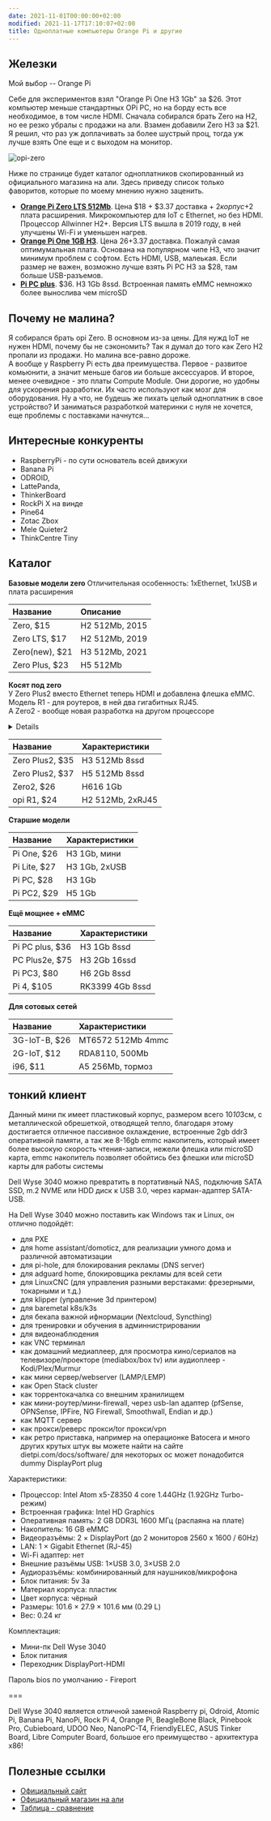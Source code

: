 ```yaml
---
date: 2021-11-01T00:00:00+02:00
modified: 2021-11-17T17:10:07+02:00
title: Одноплатные компьютеры Orange Pi и другие
---
```



## Железки
Мой выбор -- Orange Pi

Себе для экспериментов взял "Orange Pi One H3 1Gb" за $26. Этот компьютер меньше стандартных OPi PC, но на борду есть все необходимое, в том числе HDMI. Сначала собирался брать Zero на H2, но ее резко убралы с продажи на али. Взамен добавили Zero H3 за $21. Я решил, что раз уж доплачивать за более шустрый проц, тогда уж лучше взять One еще и с выходом на монитор.  

![opi-zero](img/sbc-0.jpg)

Ниже по странице будет каталог одноплатников скопированный из официального магазина на али. Здесь приведу список только фаворитов, которые по моему мнению нужно заценить.

- [**Orange Pi Zero LTS 512Mb**](https://aliexpress.ru/item/4000108887089.html). Цена $18 + $3.37 доставка + $2 корпус +$2 плата расширения. Микрокомпьютер для IoT c Ethernet, но без HDMI. Процессор Allwinner H2+. Версия LTS вышла в 2019 году, в ней улучшены Wi-Fi и уменьшен нагрев.  
- [**Orange Pi One 1GB H3**](https://aliexpress.ru/item/1005002430421097.html). 
Цена $26+$3.37 доставка. Пожалуй самая оптимумальная плата. Основана на популярном чипе H3, что значит минимум проблем с софтом. Есть HDMI, USB, малеькая. Если размер не важен, возможно лучше взять Pi PC H3 за $28, там больше USB-разъемов.
- [**Pi PC plus**](#). $36. H3 1Gb 8ssd. Встроенная память eMMC немножко более вынослива чем microSD


## Почему не малина?
Я собирался брать opi Zero. В основном из-за цены. Для нужд IoT не нужен HDMI, почему бы не сэкономить? Так я думал до того как Zero H2 пропали из продажи. Но малина все-равно дороже.  
А вообще у Raspberry Pi есть два преимущества. Первое - развитое комьюнити, а значит меньше багов ии больше аксессуаров. И второе, менее очевидное - это платы Compute Module. Они дорогие, но удобны для ускорения разработки. Их часто используют как мозг для оборудования. Ну а что, не будешь же пихать целый одноплатник в свое устройство? И заниматься разработкой материнки с нуля не хочется, еще проблемы с поставками начнутся...

## Интересные конкуренты
- RaspberryPi - по сути основатель всей движухи
- Banana Pi
- ODROID, 
- LattePanda, 
- ThinkerBoard
- RockPi X на винде
- Pine64
- Zotac Zbox
- Mele Quieter2
- ThinkCentre Tiny


## Каталог

**Базовые модели zero**
Отличительная особенность: 1xEthernet, 1xUSB и плата расширения


Название       | Описание
:--------------|:---
Zero, $15      |H2 512Mb, 2015
Zero LTS, $17  |H2 512Mb, 2019
Zero(new), $21 |H3 512Mb, 2021
Zero Plus, $23 |H5 512Mb

**Косят под zero**  
У Zero Plus2 вместо Ethernet теперь HDMI и добавлена флешка eMMC.  
Модель R1 - для роутеров, в ней два гигабитных RJ45.  
А Zero2 - вообще новая разработка на другом процессоре  
<details>
photos
</details>

Название        |Характеристики
:---------------|:-------------
Zero Plus2, $35 |H3 512Mb 8ssd
Zero Plus2, $37 |H5 512Mb 8ssd
Zero2, $26      |H616 1Gb 
opi R1, $24     |H2 512Mb, 2xRJ45


**Старшие модели**

Название     |Характеристики
:------------|:-------------
Pi One, $26  |H3 1Gb, мини
Pi Lite, $27 |H3 1Gb, 2xUSB
Pi PC, $28   |H3 1Gb
Pi PC2, $29  |H5 1Gb


**Ещё мощнее + eMMC**

Название        |Характеристики
:---------------|:-------------
Pi PC plus, $36 |H3 1Gb 8ssd
PC Plus2e, $75  |H3 2Gb 16ssd
Pi PC3, $80     |H6 2Gb 8ssd
Pi 4, $105      |RK3399 4Gb 8ssd

**Для сотовых сетей**

Название     |Характеристики
:------------|:----------
3G-IoT-B, $26|MT6572 512Mb 4mmc
2G-IoT, $12  |RDA8110, 500Mb
i96, $11     |A5 256Mb, тормоз


## тонкий клиент
Данный мини пк имеет пластиковый корпус, размером всего 10*10*3см, с металлической обрешеткой, отводящей тепло, благодаря этому достигается отличное пассивное охлаждение, встроенные 2gb ddr3 оперативной памяти, а так же 8-16gb emmc накопитель, который имеет более высокую скорость чтения-записи, нежели флешка или microSD карта, emmc накопитель позволяет обойтись без флешки или microSD карты для работы системы

Dell Wyse 3040 можно превратить в портативный NAS, подключив SATA SSD, m.2 NVME или HDD диск к USB 3.0, через карман-адаптер SATA-USB.

На Dell Wyse 3040 можно поставить как Windows так и Linux, он отлично подойдёт:
- для PXE
- для home assistant/domoticz, для реализации умного дома и различной автоматизации
- для pi-hole, для блокирования рекламы (DNS server)
- для adguard home, блокировщика рекламы для всей сети
- для LinuxCNC (для управления разными верстаками: фрезерными, токарными и т.д.)
- для klipper (управление 3d принтером)
- для baremetal k8s/k3s
- для бекапа важной ифнормации (Nextcloud, Syncthing)
- для тренировки и обучения в админнистрировании
- для видеонаблюдения
- как VNC терминал
- как домашний медиаплеер, для просмотра кино/сериалов на телевизоре/проекторе (mediabox/box tv) или аудиоплеер - Kodi/Plex/Murmur
- как мини сервер/webserver (LAMP/LEMP)
- как Open Stack cluster
- как торрентокачалка со внешним хранилищем
- как мини-роутер/мини-firewall, через usb-lan адаптер (pfSense, OPNSense, IPFire, NG Firewall, Smoothwall, Endian и др.)
- как MQTT сервер
- как прокси/реверс прокси/tor прокси/vpn
- как ретро приставка, например на операционке Batocera
и много других крутых штук вы можете найти на сайте dietpi.com/docs/software/
для некоторых ос может понадобится dummy DisplayPort plug

Характеристики:

- Процессор: Intel Atom x5-Z8350 4 core 1.44GHz (1.92GHz Turbo-режим)
- Встроенная графика: Intel HD Graphics
- Оперативная память: 2 GB DDR3L 1600 МГц (распаяна на плате)
- Накопитель: 16 GB eMMC
- Видеоразъёмы: 2 × DisplayPort (до 2 мониторов 2560 x 1600 / 60Hz)
- LAN: 1 × Gigabit Ethernet (RJ-45)
- Wi-Fi адаптер: нет
- Внешние разъёмы USB: 1×USB 3.0, 3×USB 2.0
- Аудиоразъёмы: комбинированный для наушников/микрофона
- Блок питания: 5v 3a
- Материал корпуса: пластик
- Цвет корпуса: чёрный
- Размеры: 101.6 × 27.9 × 101.6 мм (0.29 L)
- Вес: 0.24 кг

Комплектация:
- Мини-пк Dell Wyse 3040
- Блок питания
- Переходник DisplayPort-HDMI

Пароль bios по умолчанию - Fireport

===

Dell Wyse 3040 является отличной заменой Raspberry pi, Odroid, Atomic Pi, Banana Pi, NanoPi, Rock Pi 4, Orange Pi, BeagleBone Black, Pinebook Pro, Cubieboard, UDOO Neo, NanoPC-T4, FriendlyELEC, ASUS Tinker Board, Libre Computer Board, большое его преимущество - архитектура x86!


## Полезные ссылки
- [Официальный сайт](http://www.orangepi.org/)
- [Официальный магазин на али](https://aliexpress.ru/store/1553371)
- [Таблица - сравнение](https://pcminipro.ru/orangepi/tablitsa-sravneniya-modelej-orange-pi/)
